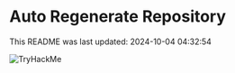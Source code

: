 # Auto Regenerate Repository

This README was last updated: 2024-10-04 04:32:54

 ![TryHackMe](https://tryhackme.com/badge/533634)